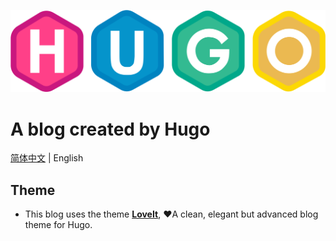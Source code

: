 ![HugoLogo](https://raw.githubusercontent.com/gohugoio/gohugoioTheme/master/static/images/hugo-logo-wide.svg?sanitize=true)

# A blog created by Hugo

[简体中文](https://gitee.com/zuwei522/zuwei522/blob/master/README.md) | English

## Theme
* This blog uses the theme [**LoveIt**](https://github.com/dillonzq/LoveIt), ❤️A clean, elegant but advanced blog theme for Hugo.
